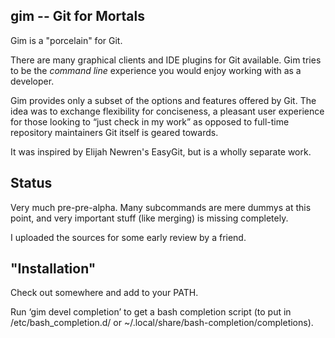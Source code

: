 gim -- Git for Mortals
----------------------

Gim is a "porcelain" for Git.

There are many graphical clients and IDE plugins for Git available. Gim
tries to be the _command line_ experience you would enjoy working with as
a developer.

Gim provides only a subset of the options and features offered by Git.
The idea was to exchange flexibility for conciseness, a pleasant user
experience for those looking to “just check in my work” as opposed to
full-time repository maintainers Git itself is geared towards.

It was inspired by Elijah Newren's EasyGit, but is a wholly separate work.

Status
------

Very much pre-pre-alpha. Many subcommands are mere dummys at this point,
and very important stuff (like merging) is missing completely.

I uploaded the sources for some early review by a friend.

"Installation"
--------------

Check out somewhere and add to your PATH.

Run ‘gim devel completion’ to get a bash completion script (to put in
/etc/bash_completion.d/ or ~/.local/share/bash-completion/completions).
